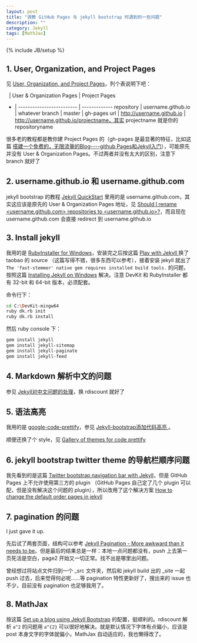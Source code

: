 ```yaml
---
layout: post
title: "调教 GitHub Pages 与 jekyll bootstrap 时遇到的一些问题"
description: ""
category: Jekyll
tags: [MathJax]
---
```

{% include JB/setup %}

## 1. User, Organization, and Project Pages

见 [User, Organization, and Project Pages](https://help.github.com/articles/user-organization-and-project-pages)，列个表说明下吧：

   | User & Organization Pages | Project Pages
- | ------------------------- | -------------
repository | username.github.io | whatever
branch | master | gh-pages
url | http://username.github.io | http://username.github.io/projectname，其实 projectname 就是你的 repositoryname

很多老的教程都是教你建 Project Pages 的（gh-pages 是最显著的特征，比如这篇 [搭建一个免费的，无限流量的Blog----github Pages和Jekyll入门](http://www.ruanyifeng.com/blog/2012/08/blogging_with_jekyll.html)），可能原先并没有 User & Organization Pages。不过两者并没有太大的区别，注意下 branch 就好了


## 2. username.github.io 和 username.github.com

jekyll bootstrap 的教程 [Jekyll QuickStart](http://jekyllbootstrap.com/usage/jekyll-quick-start.html) 里用的是 username.github.com，其实这应该是原先的 User & Organization Pages 地址，见 [Should I rename <username.github.com> repositories to <username.github.io>?](https://help.github.com/articles/should-i-rename-username-github-com-repositories-to-username-github-io)，而且现在 username.github.com 会直接 redirect 到 username.github.io


## 3. Install jekyll

我用的是 [RubyInstaller for Windows](http://rubyinstaller.org)，安装完之后按这篇 [Play with Jekyll ](http://blog.skydark.info/programming/2012/03/23/play-with-jekyll) 换了 taobao 的 source （这篇写得不错，很多东西可以参考），接着安装 jekyll 就出了 `The 'fast-stemmer' native gem requires installed build tools.` 的问题，按照这篇 [Installing Jekyll on Windows](http://treehouse.github.io/installation-guides/windows/jekyll-windows.html) 解决。注意 DevKit 和 RubyInstaller 都有 32-bit 和 64-bit 版本，必须配套。

命令行下：

```bash
cd C:\DevKit-mingw64
ruby dk.rb init
ruby dk.rb install
```

然后 ruby console 下：

```bash
gem install jekyll
gem install jekyll-sitemap
gem install jekyll-paginate
gem install jekyll-feed
```


## 4. Markdown 解析中文的问题

参见 [Jekyll对中文问题的处理](http://nepshi.com/2012-10-08/chinese-characters-in-jekyll)，换 rdiscount 就好了


## 5. 语法高亮

我用的是 [google-code-prettify](https://code.google.com/p/google-code-prettify/wiki/GettingStarted)，参见 [Jekyll-bootstrap添加代码高亮 ](http://jesusjzp.github.io/blog/2013/08/17/jekyll-bootstrap-code-highlighting)。  

顺便还换了个 style，见 [Gallery of themes for code prettify](http://google-code-prettify.googlecode.com/svn/trunk/styles/index.html)


## 6. jekyll bootstrap twitter theme 的导航栏顺序问题

我先看到的是这篇 [Twitter bootstrap navigation bar with Jekyll](http://steve0hh.wordpress.com/2013/03/29/twitter-bootstrap-navigation-bar-with-jekyll)，但是 GitHub Pages 上不允许使用第三方的 plugin （GitHub Pages 自己定了几个 plugin 可以配，但是没有解决这个问题的 plugin），所以改用了这个解决方案 [How to change the default order pages in jekyll](http://stackoverflow.com/a/16625558)


## 7. pagination 的问题

I just gave it up.

先后试了两套页面，结构可以参考 [Jekyll Pagination - More awkward than it needs to be](http://patrick-mckinley.com/tech/jekyll-pagination.html)。但是最后的结果总是一样：本地一点问题都没有，push 上去第一页死活是空白，page2 开始又一切正常。找不出是哪里出问题。  

曾经想过将站点文件归到一个 \_src 文件夹，然后和 jekyll build 出的 \_site 一起 push 过去，后来觉得何必呢……等 pagination 特性更新好了，搜出来的 issue 也不少，目前没有 pagination 也足够我用了。


## 8. MathJax

按这篇 [Set up a blog using Jekyll Bootstrap](http://blog.jincan.info/web/2013/05/04/set-up-a-blog-using-jekyll-bootstrap/#latex-support) 的配置，挺顺利的。rdiscount 解析 `a^2` 的问题用 `a^{2}` 可以很好地解决。就是默认情况下字体有点偏小，应该是 post 本身文字的字体就偏小，MathJax 自动适应的，我也懒得改了。
